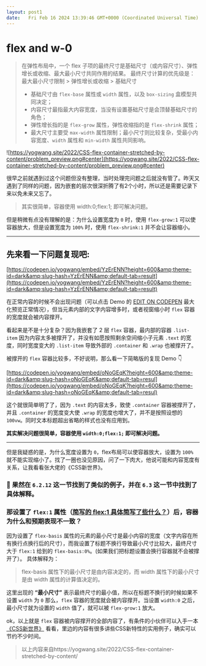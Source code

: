 ```yaml
---
layout: post1
date:   Fri Feb 16 2024 13:39:46 GMT+0000 (Coordinated Universal Time)
---
```

# flex and w-0

> 在弹性布局中，一个 flex 子项的最终尺寸是基础尺寸（或内容尺寸）、弹性增长或收缩、最大最小尺寸共同作用的结果。
最终尺寸计算的优先级是：
最大最小尺寸限制 > 弹性增长或收缩 > 基础尺寸
> 
> - 基础尺寸由 `flex-base` 属性或 `width` 属性，以及 `box-sizing` 盒模型共同决定；
> - 内容尺寸最指最大内容宽度，当没有设置基础尺寸是会顶替基础尺寸的角色；
> - 弹性增长指的是 `flex-grow` 属性，弹性收缩指的是 `flex-shrink` 属性；
> - 最大尺寸主要受 `max-width` 属性限制；最小尺寸则比较复杂，受最小内容宽度、`width` 属性和 `min-width` 属性共同影响。

![https://yogwang.site/2022/CSS-flex-container-stretched-by-content/problem_preview.png#center](https://yogwang.site/2022/CSS-flex-container-stretched-by-content/problem_preview.png#center)

很早之前就遇到过这个问题但没有整理，当时处理完问题之后就没有管了。昨天又遇到了同样的问题，因为嵌套的层次很深折腾了有2个小时，所以还是需要记录下来以免未来又忘了。

> 其实很简单，容器使用 width:0;flex:1; 即可解决问题。
> 

但是稍微有点没有理解的是：为什么设置宽度为 `0` 时，使用 `flex-grow:1` 可以使容器放大，但是设置宽度为 `100%` 时，使用 `flex-shrink:1` 并不会让容器缩小。

---

## **先来看一下问题复现吧:**

[https://codepen.io/yogwang/embed/YzErENN?height=600&amp;theme-id=dark&amp;slug-hash=YzErENN&amp;default-tab=result](https://codepen.io/yogwang/embed/YzErENN?height=600&amp;theme-id=dark&amp;slug-hash=YzErENN&amp;default-tab=result)

在正常内容的时候不会出现问题（可以点击 Demo 的 [EDIT ON CODEPEN](https://codepen.io/yogwang/pen/YzErENN) 最大化预览正常情况），但当元素内部的文字内容增多时，或者视窗缩小时 `flex` 容器的宽度就会被内容撑开。

看起来是不是十分复杂？因为我嵌套了 2 层 `flex` 容器，最内部的容器 `.list-item` 因为内容太多被撑开了，并没有如愿按照剩余空间缩小子元素 `.text` 的宽度，同时宽度变大的 `.list-item` 导致外部的 `.container` 和 `.wrap` 也被撑开了。

被撑开的 `flex` 容器比较多，不好说明，那么看一下简略版的复现 Demo 👇

[https://codepen.io/yogwang/embed/oNoGEqK?height=600&amp;theme-id=dark&amp;slug-hash=oNoGEqK&amp;default-tab=resul](https://codepen.io/yogwang/embed/oNoGEqK?height=600&amp;theme-id=dark&amp;slug-hash=oNoGEqK&amp;default-tab=resul)

这个就很简单明了了，因为 `.text` 的内容太多，致使 `.container` 容器被撑开了，并且 `.container` 的宽度变大使 `.wrap` 的宽度也增大了，并不是按照设想的 `100vw`。同时文本标题超出省略的样式也没有应用到。

**其实解决问题很简单，容器使用 `width:0;flex:1;` 即可解决问题。**

---

但是我疑惑的是，为什么宽度设置为 `0`，flex布局可以使容器放大，设置为 `100%` 就不能实现缩小了。找了一圈也没见原因，问了一下肉大，他说可能和内容宽度有关系，让我看看张大佬的《CSS新世界》。

### **🎉 果然在 `6.2.12` 这一节找到了类似的例子，并在 `6.3` 这一节中找到了具体解释。**

### **那设置了 `flex:1` 属性（[简写的 flex:1 具体简写了些什么？](https://yogwang.site/2022/CSS-what-happens-when-set-flex-1)）后，容器为什么和预期表现不一致？**

因为设置了 `flex-basis` 属性的元素的最小尺寸是最小内容的宽度（文字内容在所有换行点换行后的尺寸），而我设置了标题不换行导致最小尺寸比较大，最终尺寸大于 `flex:1` 给到的 `flex-basis:0%`。(如果我们把标题设置会换行容器就不会被撑开了）。
具体解释为：

> flex-basis 属性下的最小尺寸是由内容决定的，而 width 属性下的最小尺寸是由 width 属性的计算值决定的。
> 

这里出现的 **“最小尺寸”** 表示最终尺寸的最小值，所以在标题不换行的时候如果不设置 `width` 为 `0` 那么，`flex` 容器的宽度就会被内容撑开。当设置 `width:0` 之后，最小尺寸就为设置的 `width` 值了，就可以被 `flex-grow:1` 放大。

ok，以上就是 `flex` 容器被内容撑开的全部内容了，有条件的小伙伴可以入手一本 [《CSS新世界》](https://item.jd.com/13356308.html) 看看，里边的内容有很多讲些CSS新特性的实用例子，确实可以节约不少时间。

> 以上内容来自https://yogwang.site/2022/CSS-flex-container-stretched-by-content/
>